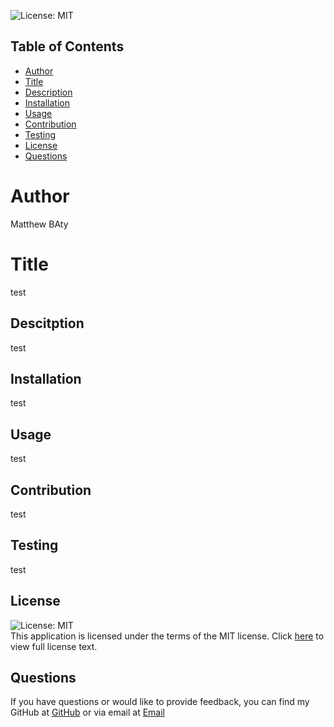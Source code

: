 
  <img alt="License: MIT" src="https://img.shields.io/badge/License-MIT-yellow.svg"/><br/>
  ## Table of Contents
  * [Author](#author)
  * [Title](#title)
  * [Description](#description)
  * [Installation](#installation)
  * [Usage](#usage)
  * [Contribution](#contribution)
  * [Testing](#testing)
  * [License](#license)
  * [Questions](#questions)
  
  # Author
  Matthew BAty

  # Title
  test

  ## Descitption
  test

  ## Installation 
  test

  ## Usage
  test

  ## Contribution
  test

  ## Testing
  test

  ## License 
  <img alt="License: MIT" src="https://img.shields.io/badge/License-MIT-yellow.svg"></br>
  This application is licensed under the terms of the MIT license. Click <a href="https://opensource.org/licenses/MIT">here</a> to view full license text.

  ## Questions
  If you have questions or would like to provide feedback, you can find my GitHub at <a href="https://github.com/matthewbaty">GitHub</a> or via email at <a href="mailto:mattbaty@outlook.com">Email</a>
